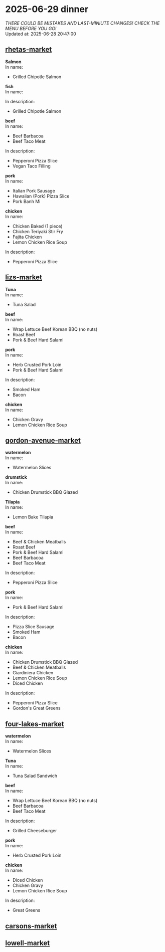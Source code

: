 # 2025-06-29 dinner  
*THERE COULD BE MISTAKES AND LAST-MINIUTE CHANGES! CHECK THE MENU BEFORE YOU GO!*  
Updated at: 2025-06-28 20:47:00  
## [rhetas-market](https://wisc-housingdining.nutrislice.com/menu/rhetas-market/dinner/2025-06-29)  
**Salmon**  
In name:   
 - Grilled Chipotle Salmon  
  
**fish**  
In name:   
  
In description:   
 - Grilled Chipotle Salmon  
  
**beef**  
In name:   
 - Beef Barbacoa  
 - Beef Taco Meat  
  
In description:   
 - Pepperoni Pizza Slice  
 - Vegan Taco Filling  
  
**pork**  
In name:   
 - Italian Pork Sausage  
 - Hawaiian (Pork) Pizza Slice  
 - Pork Banh Mi  
  
**chicken**  
In name:   
 - Chicken Baked  (1 piece)  
 - Chicken Teriyaki Stir Fry  
 - Fajita Chicken  
 - Lemon Chicken Rice Soup  
  
In description:   
 - Pepperoni Pizza Slice  
  
## [lizs-market](https://wisc-housingdining.nutrislice.com/menu/lizs-market/dinner/2025-06-29)  
**Tuna**  
In name:   
 - Tuna Salad  
  
**beef**  
In name:   
 - Wrap Lettuce Beef Korean BBQ (no nuts)  
 - Roast Beef  
 - Pork & Beef Hard Salami  
  
**pork**  
In name:   
 - Herb Crusted Pork Loin  
 - Pork & Beef Hard Salami  
  
In description:   
 - Smoked Ham  
 - Bacon  
  
**chicken**  
In name:   
 - Chicken Gravy  
 - Lemon Chicken Rice Soup  
  
## [gordon-avenue-market](https://wisc-housingdining.nutrislice.com/menu/gordon-avenue-market/dinner/2025-06-29)  
**watermelon**  
In name:   
 - Watermelon Slices  
  
**drumstick**  
In name:   
 - Chicken Drumstick BBQ Glazed  
  
**Tilapia**  
In name:   
 - Lemon Bake Tilapia  
  
**beef**  
In name:   
 - Beef & Chicken Meatballs  
 - Roast Beef  
 - Pork & Beef Hard Salami  
 - Beef Barbacoa  
 - Beef Taco Meat  
  
In description:   
 - Pepperoni Pizza Slice  
  
**pork**  
In name:   
 - Pork & Beef Hard Salami  
  
In description:   
 - Pizza Slice Sausage  
 - Smoked Ham  
 - Bacon  
  
**chicken**  
In name:   
 - Chicken Drumstick BBQ Glazed  
 - Beef & Chicken Meatballs  
 - Giardiniera Chicken  
 - Lemon Chicken Rice Soup  
 - Diced Chicken  
  
In description:   
 - Pepperoni Pizza Slice  
 - Gordon's Great Greens  
  
## [four-lakes-market](https://wisc-housingdining.nutrislice.com/menu/four-lakes-market/dinner/2025-06-29)  
**watermelon**  
In name:   
 - Watermelon Slices  
  
**Tuna**  
In name:   
 - Tuna Salad Sandwich  
  
**beef**  
In name:   
 - Wrap Lettuce Beef Korean BBQ (no nuts)  
 - Beef Barbacoa  
 - Beef Taco Meat  
  
In description:   
 - Grilled Cheeseburger  
  
**pork**  
In name:   
 - Herb Crusted Pork Loin  
  
**chicken**  
In name:   
 - Diced Chicken  
 - Chicken Gravy  
 - Lemon Chicken Rice Soup  
  
In description:   
 - Great Greens  
  
## [carsons-market](https://wisc-housingdining.nutrislice.com/menu/carsons-market/dinner/2025-06-29)  
## [lowell-market](https://wisc-housingdining.nutrislice.com/menu/lowell-market/dinner/2025-06-29)  
  
